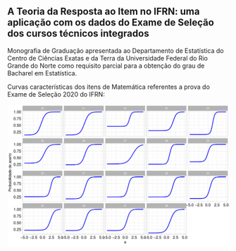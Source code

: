 ## A Teoria da Resposta ao Item no IFRN: uma aplicação com os dados do Exame de Seleção dos cursos técnicos integrados

Monografia de Graduação apresentada ao Departamento de Estatística do Centro de Ciências Exatas e da Terra da Universidade Federal do Rio Grande do Norte como requisito parcial para a obtenção do grau de Bacharel em Estatística.

Curvas características dos itens de Matemática referentes a prova do Exame de Seleção 2020 do IFRN:

![](https://github.com/ThiagoValentimMarques/tri-ifrn/blob/main/Fig25-1.png?raw=true)


